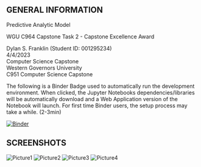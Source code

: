 ## GENERAL INFORMATION ##

Predictive Analytic Model

WGU C964 Capstone Task 2 - Capstone Excellence Award 

Dylan S. Franklin (Student ID: 001295234)   
4/4/2023    
Computer Science Capstone   
Western Governors University  
C951 Computer Science Capstone  

The following is a Binder Badge used to automatically run the development environment. When clicked, the Jupyter Notebooks dependencies/libraries will be automatically download and a Web Application version of the Notebook will launch. For first time Binder users, the setup process may take a while. (2-3min)

[![Binder](https://mybinder.org/badge_logo.svg)](https://mybinder.org/v2/gh/Xenonous/C964-Capstone/main?labpath=WGU-C964-ComputerScienceCapstoneFinal.ipynb)

## SCREENSHOTS ##
![Picture1](https://github.com/Xenonous/Predictive-Analytic-Model/assets/112530437/fcb2a575-60fc-4143-96fc-eb14d70a0e82)
![Picture2](https://github.com/Xenonous/Predictive-Analytic-Model/assets/112530437/4b0d2667-3a35-4434-a514-3aee6b67de19)
![Picture3](https://github.com/Xenonous/Predictive-Analytic-Model/assets/112530437/dd686fba-a279-47b1-b59c-93745899634b)
![Picture4](https://github.com/Xenonous/Predictive-Analytic-Model/assets/112530437/7c94889e-c897-4bd1-a021-14b07e3d9f55)
